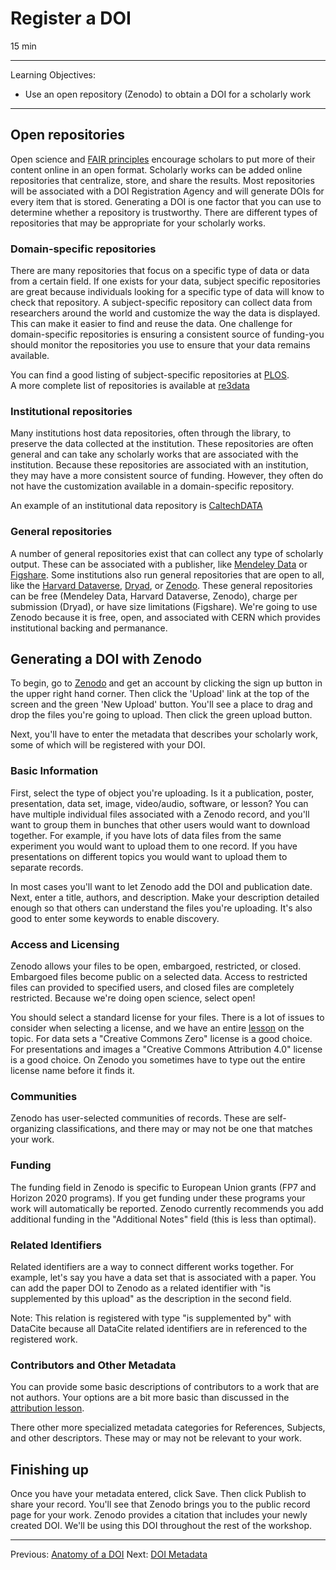 # Register a DOI

15 min

---

Learning Objectives:

* Use an open repository (Zenodo) to obtain a DOI for a scholarly work

---

## Open repositories

Open science and [FAIR principles](https://www.force11.org/group/fairgroup/fairprinciples)
encourage scholars to put more of their content online in an open format.
Scholarly works can be added online repositories that centralize, store, and
share the results.  Most repositories will be associated with a DOI
Registration Agency and will generate DOIs for every item that is stored.
Generating a DOI is one factor that you can use to determine whether a
repository is trustworthy.  There are different types of repositories that may
be appropriate for your scholarly works.

### Domain-specific repositories

There are many repositories that focus on a specific type of data or data from
a certain field.  If one exists for your data, subject specific repositories
are great because individuals looking for a specific type of data will know to
check that repository.  A subject-specific repository can collect data from
researchers around the world and customize the way the data is displayed.  This
can make it easier to find and reuse the data.  One challenge for
domain-specific repositories is ensuring a consistent source of funding-you
should monitor the repositories you use to ensure that your data remains
available.  

You can find a good listing of subject-specific repositories at
[PLOS](http://journals.plos.org/plosone/s/data-availability#loc-recommended-repositories).  
A more complete list of repositories is available at [re3data](www.re3data.org)

### Institutional repositories

Many institutions host data repositories, often through the library, to preserve the data collected at the
institution.  These repositories are often general and can take any scholarly
works that are associated with the institution.  Because these repositories are
associated with an institution, they may have a more consistent source of
funding.  However, they often do not have the customization available in a
domain-specific repository.

An example of an institutional data repository is
[CaltechDATA](data.caltech.edu)

### General repositories

A number of general repositories exist that can collect any type of scholarly
output.  These can be associated with a publisher, like 
[Mendeley Data](https://data.mendeley.com/) or
[Figshare](https://figshare.com/).  Some institutions also run general
repositories that are open to all, like the 
[Harvard Dataverse](https://dataverse.harvard.edu/), 
[Dryad](http://datadryad.org/), or
[Zenodo](https://www.zenodo.org/). These general repositories can be free 
(Mendeley Data, Harvard Dataverse, Zenodo), charge per submission (Dryad),
or have size limitations (Figshare). We're going to use Zenodo because it is
free, open, and associated with CERN which provides institutional backing and
permanance. 

## Generating a DOI with Zenodo

To begin, go to [Zenodo](https://www.zenodo.org/) and get an account by
clicking the sign up button in the upper right hand corner.  Then click the
'Upload' link at the top of the screen and the green 'New Upload' button.
You'll see a place to drag and drop the files you're going to upload. Then
click the green upload button.  

Next, you'll have to enter the metadata that describes your scholarly work, some of
which will be registered with your DOI.

### Basic Information

First, select the type of object you're uploading.  Is it a publication,
poster, presentation, data set, image, video/audio, software, or lesson?
You can have multiple individual files associated with a Zenodo record, and
you'll want to group them in bunches that other users would want to download
together.  For example, if you have lots of data files from the same experiment
you would want to upload them to one record. If you have presentations on
different topics you would want to upload them to separate
records.      

In most cases you'll want to let Zenodo add the DOI and publication date.  
Next, enter a title, authors, and description.  Make your description detailed
enough so that others can understand the files you're uploading.  It's also
good to enter some keywords to enable discovery.

### Access and Licensing

Zenodo allows your files to be open, embargoed, restricted, or closed.
Embargoed files become public on a selected data.  Access to restricted files
can provided to specified users, and closed files are completely restricted.
Because we're doing open science, select open! 

You should select a standard license for your files.  There is a lot of issues to consider
when selecting a license, and we have an entire
[lesson](https://authorcarpentry.github.io/licensing-cc/) on the topic.  For
data sets a "Creative Commons Zero" license is a good choice.  For
presentations and images a "Creative Commons Attribution 4.0" license is a good
choice.  On Zenodo you sometimes have to type out the entire license name
before it finds it.

### Communities

Zenodo has user-selected communities of records.  These are self-organizing
classifications, and there may or may not be one that matches your work.

### Funding

The funding field in Zenodo is specific to European Union grants (FP7 and
Horizon 2020 programs). If you get funding under these programs your work will
automatically be reported.  Zenodo currently recommends you add additional
funding in the "Additional Notes" field (this is less than optimal).

### Related Identifiers

Related identifiers are a way to connect different works together.  For
example, let's say you have a data set that is associated with a paper.  You
can add the paper DOI to Zenodo as a related identifier with "is
supplemented by this upload" as the description in the second field.

Note: This relation is registered with type "is supplemented by" with DataCite because
all DataCite related identifiers are in referenced to the registered work.

### Contributors and Other Metadata

You can provide some basic descriptions of contributors to a work that are not
authors. Your options are a bit more basic than discussed in the 
[attribution lesson](https://authorcarpentry.github.io/contributor-and-credit/).

There other more specialized metadata categories for References, Subjects, 
and other descriptors.  These may or may not be relevant to your work.

## Finishing up

Once you have your metadata entered, click Save.  Then click Publish to share your record. 
You'll see that Zenodo brings you to the public record page for your work.
Zenodo provides a citation that includes your newly created DOI.  We'll be
using this DOI throughout the rest of the workshop.  


---

Previous: [Anatomy of a DOI](01-anatomy-doi.html)  Next: [DOI Metadata](03-doi-metadata.html)  
